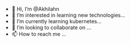 - 👋 Hi, I’m @Akhilahn
- 👀 I’m interested in learning new technologies...
- 🌱 I’m currently learning kubernetes...
- 💞️ I’m looking to collaborate on ...
- 📫 How to reach me ...

<!---
Akhilahn/Akhilahn is a ✨ special ✨ repository because its `README.md` (this file) appears on your GitHub profile.
You can click the Preview link to take a look at your changes.
--->
